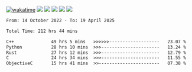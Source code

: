 [![wakatime](https://wakatime.com/badge/user/368879df-dc38-4b1a-86c4-8a2054a0e074.svg)](https://wakatime.com/@368879df-dc38-4b1a-86c4-8a2054a0e074)
<img src="https://img.shields.io/badge/Windows-0078D6?style=flat&logo=Windows&logoColor=white">
<img src="https://img.shields.io/badge/IntelliJ_IDEA-000000.svg?style=flat&logo=IntelliJ-IDEA&logoColor=white">
<img src="https://img.shields.io/badge/CLion-000000.svg?style=flat&logo=CLion&logoColor=white">
<img src="https://img.shields.io/badge/Visual_Studio_Code-007ACC?style=flat&logo=Visual-Studio-Code&logoColor=white">
<img src="https://img.shields.io/badge/Discord-5865F2?label=kano42&style=flat&logo=discord&logoColor=white">
<br>


<!--START_SECTION:waka-->

```txt
From: 14 October 2022 - To: 19 April 2025

Total Time: 212 hrs 44 mins

C++              49 hrs 5 mins   >>>>>>-------------------   23.07 %
Python           28 hrs 10 mins  >>>----------------------   13.24 %
Rust             27 hrs 12 mins  >>>----------------------   12.79 %
C                24 hrs 34 mins  >>>----------------------   11.55 %
ObjectiveC       15 hrs 41 mins  >>-----------------------   07.38 %
```

<!--END_SECTION:waka-->

